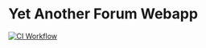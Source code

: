 # Yet Another Forum Webapp
[![CI Workflow](https://github.com/ashu11-01/yet-another-forum-webapp/actions/workflows/maven.yml/badge.svg)](https://github.com/ashu11-01/yet-another-forum-webapp/actions/workflows/maven.yml)
